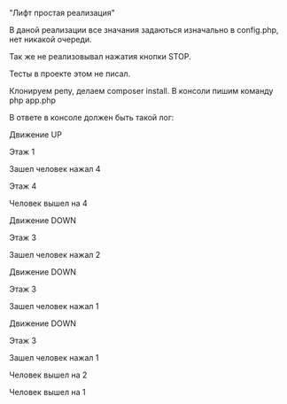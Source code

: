 "Лифт простая реализация"

В даной реализации все значания задаються изначально в config.php, нет никакой очереди. 

Так же не реализовывал нажатия кнопки STOP.

Тесты в проекте этом не писал.

Клонируем репу, делаем composer install. В консоли пишим команду php app.php

В ответе в консоле должен быть такой лог:

 Движение UP
 
 Этаж 1
 
 Зашел человек нажал 4
 
 Этаж 4
 
 Человек вышел на 4
 
 Движение DOWN
 
 Этаж 3
 
 Зашел человек нажал 2
 
 Движение DOWN
 
 Этаж 3
 
 Зашел человек нажал 1
 
 Движение DOWN
 
 Этаж 3
 
 Зашел человек нажал 1
 
 Человек вышел на 2
 
 Человек вышел на 1
 



